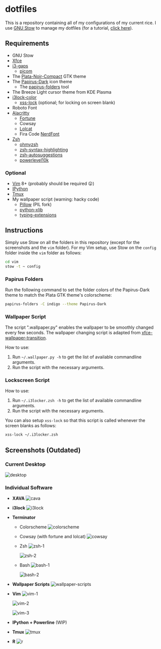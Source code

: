 # dotfiles

This is a repository containing all of my configurations of my current rice.
I use [GNU Stow](https://www.gnu.org/software/stow/) to manage my dotfiles (for a tutorial, [click here](https://alexpearce.me/2016/02/managing-dotfiles-with-stow/)).

## Requirements
* GNU Stow
* [Xfce](https://gitlab.xfce.org)
* [i3-gaps](https://github.com/Airblader/i3)
    * [picom](https://github.com/yshui/picom)
* The [Plata-Noir-Compact](https://gitlab.com/tista500/plata-theme) GTK theme
* The [Papirus-Dark](https://github.com/PapirusDevelopmentTeam/papirus-icon-theme) icon theme
    * The [papirus-folders](https://github.com/PapirusDevelopmentTeam/papirus-folders) tool
* The Breeze Light cursor theme from KDE Plasma
* [i3lock-color](https://github.com/Raymo111/i3lock-color)
    * [xss-lock](https://bitbucket.org/raymonad/xss-lock/src/master/) (optional; for locking on screen blank)
* Roboto Font
* [Alacritty](https://github.com/alacritty/alacritty)
    * [Fortune](https://github.com/shlomif/fortune-mod)
    * Cowsay
    * [Lolcat](https://github.com/busyloop/lolcat)
    * Fira Code [NerdFont](https://github.com/ryanoasis/nerd-fonts)
* [Zsh](https://www.zsh.org/)
    * [ohmyzsh](https://github.com/ohmyzsh/ohmyzsh)
    * [zsh-syntax-highlighting](https://github.com/zsh-users/zsh-syntax-highlighting)
    * [zsh-autosuggestions](https://github.com/zsh-users/zsh-autosuggestions)
    * [powerlevel10k](https://github.com/romkatv/powerlevel10k)

### Optional
* [Vim](https://github.com/vim/vim/) 8+ (probably should be required :stuck_out_tongue:)
* [IPython](https://github.com/ipython/ipython)
* [Tmux](https://github.com/tmux/tmux)
* My wallpaper script (warning: hacky code)
    * [Pillow](https://pypi.org/project/Pillow/) (PIL fork)
    * [python-xlib](https://pypi.org/project/python-xlib/)
    * [typing-extensions](https://pypi.org/project/typing-extensions/)

## Instructions
Simply use Stow on all the folders in this repository (except for the screenshots and the `vim` folder).
For my Vim setup, use Stow on the `config` folder inside the `vim` folder as follows:
```sh
cd vim
stow -t ~ config
```

### **Papirus Folders**
Run the following command to set the folder colors of the Papirus-Dark theme to match the Plata GTK theme's colorscheme:
```sh
papirus-folders -C indigo --theme Papirus-Dark
```

### **Wallpaper Script**
The script ".wallpaper.py" enables the wallpaper to be smoothly changed every few seconds.
The wallpaper changing script is adapted from [xfce-wallpaper-transition](https://github.com/c4tz/xfce-wallpaper-transition).

How to use:
1. Run `~/.wallpaper.py -h` to get the list of available commandline arguments.
2. Run the script with the necessary arguments.

### **Lockscreen Script**
How to use:
1. Run `~/.i3locker.zsh -h` to get the list of available commandline arguments.
2. Run the script with the necessary arguments.

You can also setup `xss-lock` so that this script is called whenever the screen blanks as follows:
```sh
xss-lock ~/.i3locker.zsh
```

## Screenshots (Outdated)
### **Current Desktop**
![desktop](./screenshots/desktop.png)

### **Individual Software**
* **XAVA**
  ![cava](./screenshots/cava.png)

* **i3lock**
  ![i3lock](./screenshots/i3lock.png)

* **Terminator**
  * Colorscheme
    ![colorscheme](./screenshots/colorscheme.png)

  * Cowsay (with fortune and lolcat)
    ![cowsay](./screenshots/cowsay.png)

  * Zsh
    ![zsh-1](./screenshots/zsh-1.png)
    <br>

    ![zsh-2](./screenshots/zsh-2.png)

  * Bash
    ![bash-1](./screenshots/bash-1.png)
    <br>

    ![bash-2](./screenshots/bash-2.png)

* **Wallpaper Scripts**
  ![wallpaper-scripts](./screenshots/scripts.gif)

* **Vim**
  ![vim-1](./screenshots/vim-1.png)
  <br>

  ![vim-2](./screenshots/vim-2.png)
  <br>

  ![vim-3](./screenshots/vim-3.png)

* **IPython + Powerline**
(WIP)

* **Tmux**
  ![tmux](./screenshots/tmux.png)

* **R**
  ![r](./screenshots/r.png)
